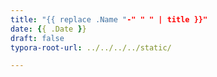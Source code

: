 ```yaml
---
title: "{{ replace .Name "-" " " | title }}"
date: {{ .Date }}
draft: false
typora-root-url: ../../../../static/

---
```


